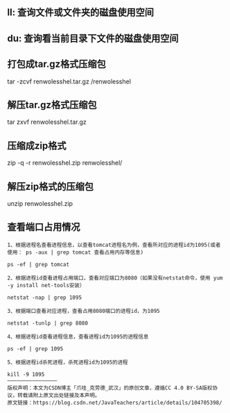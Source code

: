 ## ll: 查询文件或文件夹的磁盘使用空间

## du: 查询看当前目录下文件的磁盘使用空间

## 打包成tar.gz格式压缩包
tar -zcvf renwolesshel.tar.gz /renwolesshel

## 解压tar.gz格式压缩包
tar zxvf renwolesshel.tar.gz

## 压缩成zip格式
zip -q -r renwolesshel.zip renwolesshel/

## 解压zip格式的压缩包
unzip renwolesshel.zip

## 查看端口占用情况
```shell
1、根据进程名查看进程信息，以查看tomcat进程名为例，查看所对应的进程id为1095(或者使用： ps -aux | grep tomcat 查看占用内存等信息)

ps -ef | grep tomcat

2、根据进程id查看进程占用端口，查看对应端口为8080（如果没有netstat命令，使用 yum -y install net-tools安装）

netstat -nap | grep 1095

3、根据端口查看对应进程，查看占用8080端口的进程id，为1095

netstat -tunlp | grep 8080

4、根据进程id查看进程信息，查看进程id为1095的进程信息

ps -ef | grep 1095

5、根据进程id杀死进程，杀死进程id为1095的进程

kill -9 1095
————————————————
版权声明：本文为CSDN博主「爪哇_克劳德_武汉」的原创文章，遵循CC 4.0 BY-SA版权协议，转载请附上原文出处链接及本声明。
原文链接：https://blog.csdn.net/JavaTeachers/article/details/104705398/
```